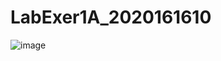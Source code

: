 # LabExer1A_2020161610

 ![image](https://user-images.githubusercontent.com/101295973/162866696-e3f989af-3e9f-4655-bb3f-5bf68bfaa700.png)
